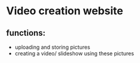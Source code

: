 # Video creation website
## functions: 
- uploading and storing pictures
- creating a video/ slideshow using these pictures
